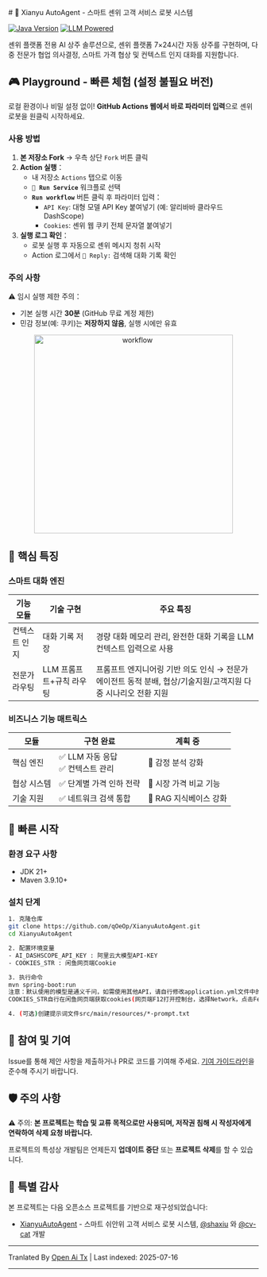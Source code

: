 <translate-content># 🚀 Xianyu AutoAgent - 스마트 셴위 고객 서비스 로봇 시스템

[![Java Version](https://img.shields.io/badge/java21%2B-blue)](https://www.python.org/) [![LLM Powered](https://img.shields.io/badge/LLM-powered-FF6F61)](https://platform.openai.com/)

셴위 플랫폼 전용 AI 상주 솔루션으로, 셴위 플랫폼 7×24시간 자동 상주를 구현하며, 다중 전문가 협업 의사결정, 스마트 가격 협상 및 컨텍스트 인지 대화를 지원합니다.

## 🎮 Playground - 빠른 체험 (설정 불필요 버전)

로컬 환경이나 비밀 설정 없이! **GitHub Actions 웹에서 바로 파라미터 입력**으로 셴위 로봇을 원클릭 시작하세요.

### 사용 방법
1. **본 저장소 Fork** → 우측 상단 `Fork` 버튼 클릭
2. **Action 실행**：
   - 내 저장소 `Actions` 탭으로 이동
   - **`🚀 Run Service`** 워크플로 선택
   - **`Run workflow`** 버튼 클릭 후 파라미터 입력：
      - `API Key`: 대형 모델 API Key 붙여넣기 (예: 알리바바 클라우드 DashScope)
      - `Cookies`: 셴위 웹 쿠키 전체 문자열 붙여넣기
3. **실행 로그 확인**：
   - 로봇 실행 후 자동으로 셴위 메시지 청취 시작
   - Action 로그에서 `🤖 Reply:` 검색해 대화 기록 확인

### 주의 사항
⚠️ 임시 실행 제한 주의：
- 기본 실행 시간 **30분** (GitHub 무료 계정 제한)
- 민감 정보(예: 쿠키)는 **저장하지 않음**, 실행 시에만 유효

<div align="center">
  <img src="https://raw.githubusercontent.com/qOeOp/XianyuAutoAgent/main/./screenshots/workflow.png" width="400px" alt="workflow">
</div>

## 🌟 핵심 특징

### 스마트 대화 엔진
| 기능 모듈   | 기술 구현            | 주요 특징                                                     |
| ---------- | ------------------- | ------------------------------------------------------------ |
| 컨텍스트 인지 | 대화 기록 저장        | 경량 대화 메모리 관리, 완전한 대화 기록을 LLM 컨텍스트 입력으로 사용 |
| 전문가 라우팅 | LLM 프롬프트+규칙 라우팅 | 프롬프트 엔지니어링 기반 의도 인식 → 전문가 에이전트 동적 분배, 협상/기술지원/고객지원 다중 시나리오 전환 지원 |

### 비즈니스 기능 매트릭스
| 모듈     | 구현 완료                       | 계획 중                    |
| -------- | ----------------------------- | ----------------------- |
| 핵심 엔진 | ✅ LLM 자동 응답<br>✅ 컨텍스트 관리 | 🔄 감정 분석 강화             |
| 협상 시스템 | ✅ 단계별 가격 인하 전략           | 🔄 시장 가격 비교 기능          |
| 기술 지원 | ✅ 네트워크 검색 통합              | 🔄 RAG 지식베이스 강화         |

## 🚴 빠른 시작

### 환경 요구 사항
- JDK 21+
- Maven 3.9.10+

### 설치 단계</translate-content>
```bash
1. 克隆仓库
git clone https://github.com/qOeOp/XianyuAutoAgent.git
cd XianyuAutoAgent

2. 配置环境变量
- AI_DASHSCOPE_API_KEY : 阿里云大模型API-KEY
- COOKIES_STR : 闲鱼网页端Cookie

3. 执行命令
mvn spring-boot:run
注意：默认使用的模型是通义千问，如需使用其他API，请自行修改application.yml文件中的模型地址和模型名称；
COOKIES_STR自行在闲鱼网页端获取cookies(网页端F12打开控制台，选择Network，点击Fetch/XHR,点击一个请求，查看cookies)

4. (可选)创建提示词文件src/main/resources/*-prompt.txt
```
## 🤝 참여 및 기여

Issue를 통해 제안 사항을 제출하거나 PR로 코드를 기여해 주세요. [기여 가이드라인](https://contributing.md/)을 준수해 주시기 바랍니다.



## 🛡 주의 사항

⚠️ 주의: **본 프로젝트는 학습 및 교류 목적으로만 사용되며, 저작권 침해 시 작성자에게 연락하여 삭제 요청 바랍니다.**

프로젝트의 특성상 개발팀은 언제든지 **업데이트 중단** 또는 **프로젝트 삭제**를 할 수 있습니다.


## 🧸 특별 감사

본 프로젝트는 다음 오픈소스 프로젝트를 기반으로 재구성되었습니다:
- [XianyuAutoAgent](https://github.com/shaxiu/XianyuAutoAgent) - 스마트 쉬안위 고객 서비스 로봇 시스템, [@shaxiu](https://github.com/shaxiu) 와 [@cv-cat](https://github.com/cv-cat) 개발


---

Tranlated By [Open Ai Tx](https://github.com/OpenAiTx/OpenAiTx) | Last indexed: 2025-07-16

---